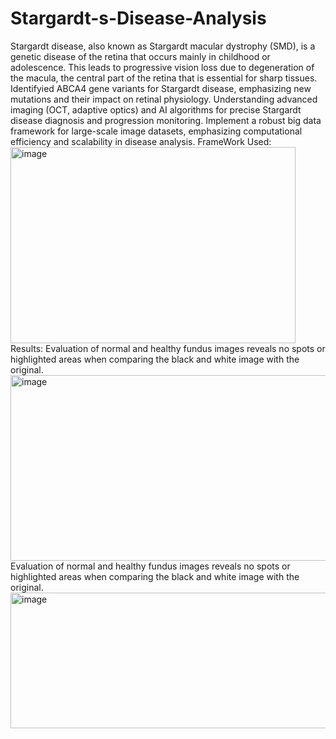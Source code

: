 # Stargardt-s-Disease-Analysis
Stargardt disease, also known as Stargardt macular dystrophy (SMD), is a genetic disease of the retina that occurs mainly in childhood or adolescence. This leads to progressive vision loss due to degeneration of the macula, the central part of the retina that is essential for sharp tissues.
Identifyied ABCA4 gene variants for Stargardt disease, emphasizing new mutations and
their impact on retinal physiology.
Understanding advanced imaging (OCT, adaptive optics) and AI algorithms for precise
Stargardt disease diagnosis and progression monitoring.
Implement a robust big data framework for large-scale image datasets, emphasizing
computational efficiency and scalability in disease analysis.
FrameWork Used:
<img width="456" height="314" alt="image" src="https://github.com/user-attachments/assets/acbcc8bc-fa93-48c6-9f3a-b3894e5425e2" />
Results:
Evaluation of normal and healthy fundus images reveals no spots or highlighted areas when comparing the black and white image with the original.
<img width="1124" height="297" alt="image" src="https://github.com/user-attachments/assets/79862076-7d28-4cda-b93a-3c405a1b6a9e" />
Evaluation of normal and healthy fundus images reveals no spots or highlighted areas when comparing the black and white image with the original.
<img width="1170" height="217" alt="image" src="https://github.com/user-attachments/assets/08ba1a63-c58d-443d-bf69-f1dcc7510523" />
